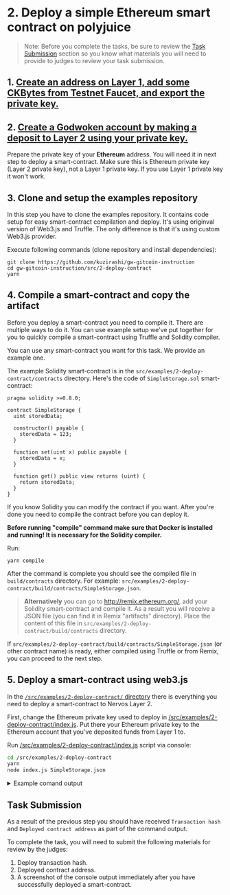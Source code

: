 # 2. Deploy a simple Ethereum smart contract on polyjuice

> Note: Before you complete the tasks, be sure to review the [Task Submission](#task-submission) section so you know what materials you will need to provide to judges to review your task submission.

## 1. [Create an address on Layer 1, add some CKBytes from Testnet Faucet, and export the private key.](../component-tutorials/10.setup.account.cli.md)
## 2. [Create a Godwoken account by making a deposit to Layer 2 using your private key.](../component-tutorials/11.layer2.deposit.md)

Prepare the private key of your **Ethereum** address. You will need it in next step to deploy a smart-contract. Make sure this is Ethereum private key (Layer 2 private key), not a Layer 1 private key. If you use Layer 1 private key it won't work.

## 3. Clone and setup the examples repository

In this step you have to clone the examples repository. It contains code setup for easy smart-contract compilation and deploy. It's using originval version of Web3.js and Truffle. The only difference is that it's using custom Web3.js provider.

Execute following commands (clone repository and install dependencies):

```
git clone https://github.com/kuzirashi/gw-gitcoin-instruction
cd gw-gitcoin-instruction/src/2-deploy-contract
yarn
```

## 4. Compile a smart-contract and copy the artifact

Before you deploy a smart-contract you need to compile it. There are multiple ways to do it. You can use example setup we've put together for you to quickly compile a smart-contract using Truffle and Solidity compiler.

You can use any smart-contract you want for this task. We provide an example one.

The example Solidity smart-contract is in the `src/examples/2-deploy-contract/contracts` directory. Here's the code of `SimpleStorage.sol` smart-contract:

``` solidity
pragma solidity >=0.8.0;

contract SimpleStorage {
  uint storedData;

  constructor() payable {
    storedData = 123;
  }

  function set(uint x) public payable {
    storedData = x;
  }

  function get() public view returns (uint) {
    return storedData;
  }
}
```

If you know Solidity you can modify the contract if you want. After you're done you need to compile the contract before you can deploy it.

**Before running "compile" command make sure that Docker is installed and running! It is necessary for the Solidity compiler.**

Run:

```
yarn compile
```

After the command is complete you should see the compiled file in `build/contracts` directory. For example: `src/examples/2-deploy-contract/build/contracts/SimpleStorage.json`.

> **Alternatively** you can go to http://remix.ethereum.org/, add your Solidity smart-contract and compile it. As a result you will receive a JSON file (you can find it in Remix "artifacts" directory). Place the content of this file in `src/examples/2-deploy-contract/build/contracts` directory.

If `src/examples/2-deploy-contract/build/contracts/SimpleStorage.json` (or other contract name) is ready, either compiled using Truffle or from Remix, you can proceed to the next step.

## 5. Deploy a smart-contract using web3.js

In the [`/src/examples/2-deploy-contract/` directory](/src/examples/2-deploy-contract/) there is everything you need to deploy a smart-contract to Nervos Layer 2. 

First, change the Ethereum private key used to deploy in [/src/examples/2-deploy-contract/index.js](/src/examples/2-deploy-contract/index.js). Put there your Ethereum private key to the Ethereum account that you've deposited funds from Layer 1 to.

Run [/src/examples/2-deploy-contract/index.js](/src/examples/2-deploy-contract/index.js) script via console:

```sh
cd /src/examples/2-deploy-contract
yarn
node index.js SimpleStorage.json
```

<details>
  <summary>Example comand output</summary>

```txt
➜ node index.js SimpleStorage.json
Deploying contract...
it is very dangerous to sign with private-key, please use it carefully and only use in test development!
keep waitting for tx_receipt..
...
Transaction hash: 0x77f9547b275a69f691b1a37ed2579fb63073a492fda9949c83cc0a2c658fff37
Deployed contract address: 0x1f6755d06b82881E7C4664918ADD59FEf0FB77f2
```

</details>

## Task Submission

As a result of the previous step you should have received `Transaction hash` and `Deployed contract address` as part of the command output.

To complete the task, you will need to submit the following materials for review by the judges:

1. Deploy transaction hash.
2. Deployed contract address.
3. A screenshot of the console output immediately after you have successfully deployed a smart-contract.
